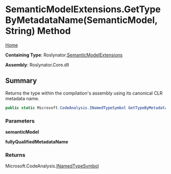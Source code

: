 # SemanticModelExtensions\.GetTypeByMetadataName\(SemanticModel, String\) Method

[Home](../../../README.md)

**Containing Type**: Roslynator\.[SemanticModelExtensions](../README.md)

**Assembly**: Roslynator\.Core\.dll

## Summary

Returns the type within the compilation's assembly using its canonical CLR metadata name\.

```csharp
public static Microsoft.CodeAnalysis.INamedTypeSymbol GetTypeByMetadataName(this Microsoft.CodeAnalysis.SemanticModel semanticModel, string fullyQualifiedMetadataName)
```

### Parameters

**semanticModel**

**fullyQualifiedMetadataName**

### Returns

Microsoft\.CodeAnalysis\.[INamedTypeSymbol](https://docs.microsoft.com/en-us/dotnet/api/microsoft.codeanalysis.inamedtypesymbol)


